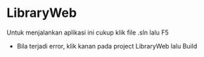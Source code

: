# LibraryWeb
Untuk menjalankan aplikasi ini cukup klik file .sln lalu F5 
- Bila terjadi error, klik kanan pada project LibraryWeb lalu Build

